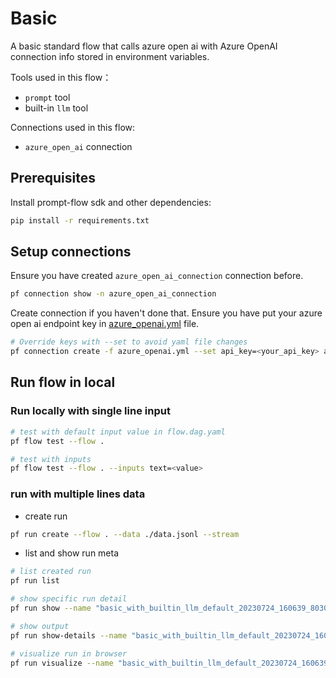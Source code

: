 # Basic
A basic standard flow that calls azure open ai with Azure OpenAI connection info stored in environment variables. 

Tools used in this flow：
- `prompt` tool
- built-in `llm` tool

Connections used in this flow:
- `azure_open_ai` connection

## Prerequisites

Install prompt-flow sdk and other dependencies:
```bash
pip install -r requirements.txt
```

## Setup connections
Ensure you have created `azure_open_ai_connection` connection before.
```bash
pf connection show -n azure_open_ai_connection
```

Create connection if you haven't done that. Ensure you have put your azure open ai endpoint key in [azure_openai.yml](azure_openai.yml) file. 
```bash
# Override keys with --set to avoid yaml file changes
pf connection create -f azure_openai.yml --set api_key=<your_api_key> api_base=<your_api_base>
```

## Run flow in local

### Run locally with single line input

```bash
# test with default input value in flow.dag.yaml
pf flow test --flow .

# test with inputs
pf flow test --flow . --inputs text=<value>
```

### run with multiple lines data

- create run
```bash
pf run create --flow . --data ./data.jsonl --stream
```

- list and show run meta
```bash
# list created run
pf run list

# show specific run detail
pf run show --name "basic_with_builtin_llm_default_20230724_160639_803018"

# show output
pf run show-details --name "basic_with_builtin_llm_default_20230724_160639_803018"

# visualize run in browser
pf run visualize --name "basic_with_builtin_llm_default_20230724_160639_803018"
```

